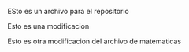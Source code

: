 ESto es un archivo para el repositorio

Esto es una modificacion

Esto es otra modificacion del archivo de matematicas
